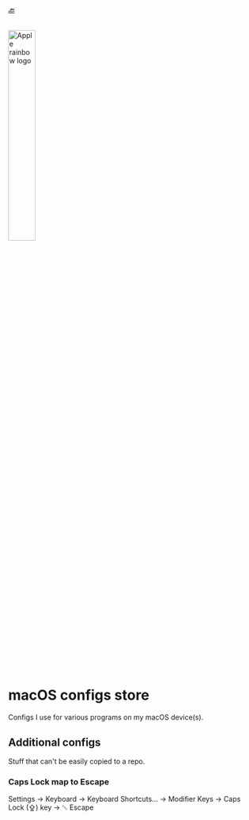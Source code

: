 ###### [🔙](../..)

<a href="https://en.m.wikipedia.org/wiki/File:Apple_Computer_Logo_rainbow.svg">
<img src="https://upload.wikimedia.org/wikipedia/commons/thumb/8/84/Apple_Computer_Logo_rainbow.svg/1759px-Apple_Computer_Logo_rainbow.svg.png" alt="Apple rainbow logo" style="width: 33%;">
</a>

# macOS configs store

Configs I use for various programs on my macOS device(s).

## Additional configs

Stuff that can't be easily copied to a repo.

### Caps Lock map to Escape

Settings $\rightarrow$ Keyboard $\rightarrow$ Keyboard Shortcuts... $\rightarrow$ Modifier Keys $\rightarrow$ Caps Lock (⇪) key $\rightarrow$ ␛ Escape
